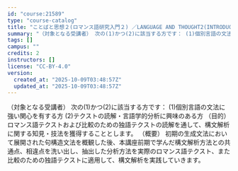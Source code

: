 ```yaml
---
id: "course:21589"
type: "course-catalog"
title: "ことばと思想２(ロマンス語研究入門２) ／LANGUAGE AND THOUGHT2(INTRODUCTION TO THE STUDY OF ROMANCE LANGUAGES 2)"
summary: "（対象となる受講者） 次の(1)かつ(2)に該当する方です： (1)個別言語の文法に強い関心を有する方 (2)テクストの読解・言語学的分析に興味のある方 （目的） ロマンス語テクストおよび比較のための独語テクストの読解を通して、構文解析に関…"
tags: []
campus: ""
credits: 2
instructors: []
license: "CC-BY-4.0"
version:
  created_at: "2025-10-09T03:48:57Z"
  updated_at: "2025-10-09T03:48:57Z"
---
```

（対象となる受講者） 次の(1)かつ(2)に該当する方です： (1)個別言語の文法に強い関心を有する方 (2)テクストの読解・言語学的分析に興味のある方 （目的） ロマンス語テクストおよび比較のための独語テクストの読解を通して、構文解析に関する知見・技法を獲得することとします。 （概要） 初期の生成文法において展開された句構造文法を概観した後、本講座前期で学んだ構文解析方法との共通点、相違点を洗い出し、抽出した分析方法を実際のロマンス語テクスト、また比較のための独語テクストに適用して、構文解析を実践していきます。
